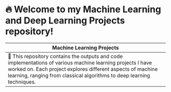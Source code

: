 # 🔥 Welcome to my Machine Learning and Deep Learning Projects repository! 

| Machine Learning Projects |
|---------------------------|
| 📜 This repository contains the outputs and code implementations of various machine learning projects I have worked on. Each project explores different aspects of machine learning, ranging from classical algorithms to deep learning techniques. |

